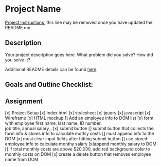 # Project Name

[Project Instructions](./INSTRUCTIONS.md), this line may be removed once you have updated the README.md

## Description

Your project description goes here. What problem did you solve? How did you solve it?

Additional README details can be found [here](https://github.com/PrimeAcademy/readme-template/blob/master/README.md).


## Goals and Outline Checklist: 
## Assignment
[x] Project Setup 
    [x] index.html
    [x] stylesheet
    [x] jquery
    [x] javascript
[x] Wireframe
[x] HTML mockup
[] Add an employee info to DOM list 
    [x] form with employee first name, last name, ID number,   
        job title, annual salary_.
    [x] submit button 
        [] submit button that collects the form info &
            stores info to calculate mothly costs 
        [] must append info to the DOM 
        [x] must clear input fields after hitting submit button
[] use stored employee info to calculate monthy salary 
    [x]append monthly salary to DOM
    [] if total monthly costs are above $20,000, add red 
        background color to monthly costs on DOM 
[x] create a delete button that removes employee name from DOM

